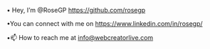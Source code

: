 • Hey, I’m @RoseGP https://github.com/rosegp

•You can connect with me on https://www.linkedin.com/in/rosegp/

•📫 How to reach me at info@webcreatorlive.com

<!---
RoseGP/RoseGP is a ✨ special ✨ repository because its `README.md` (this file) appears on your GitHub profile.
You can click the Preview link to take a look at your changes.
--->
